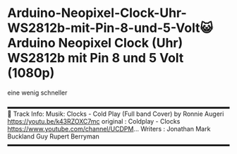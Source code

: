 # Arduino-Neopixel-Clock-Uhr-WS2812b-mit-Pin-8-und-5-Volt😺 Arduino  Neopixel  Clock (Uhr) WS2812b mit Pin 8  und  5 Volt (1080p) 
 eine wenig schneller 

▬▬▬▬▬▬▬▬▬▬▬▬▬▬▬▬▬▬▬▬▬▬▬▬▬▬▬▬▬▬▬▬▬▬▬▬
🎵 Track Info:
Musik: Clocks - Cold Play (Full band Cover) by  Ronnie Augeri
https://youtu.be/k43RZOXC7mc
original : Coldplay  - Clocks
https://www.youtube.com/channel/UCDPM...
Writers  : Jonathan Mark Buckland Guy Rupert Berryman
▬▬▬▬▬▬▬▬▬▬▬▬▬▬▬▬▬▬▬▬▬▬▬▬▬▬▬▬▬▬▬▬▬▬▬▬
